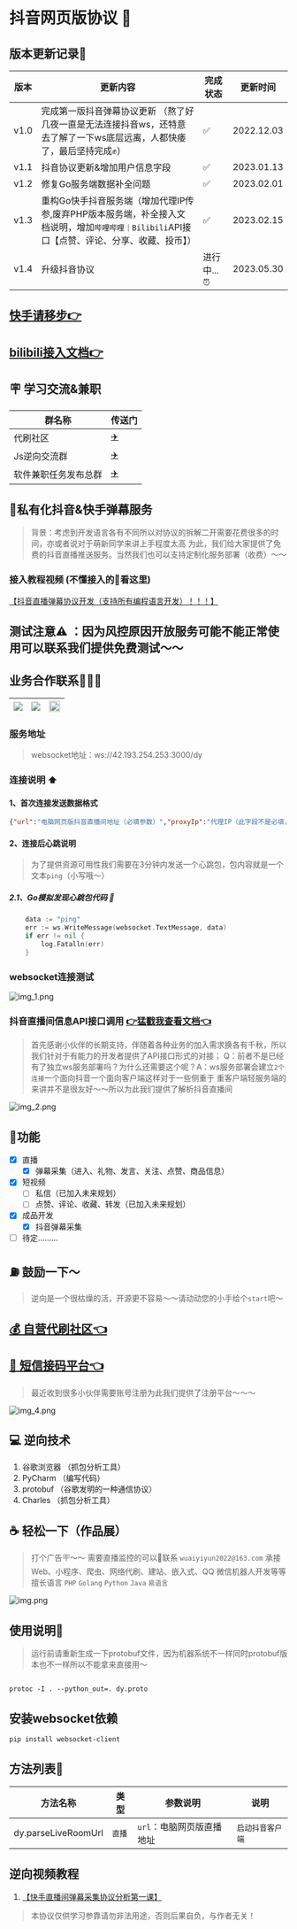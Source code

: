 # 抖音网页版协议 👋
## 版本更新记录📝
| 版本   | 更新内容                                                                             | 完成状态     | 更新时间       |
|------|---------------------------------------------------------------------------------------|----------|------------|
| v1.0 | 完成第一版抖音弹幕协议更新 （熬了好几夜一直是无法连接抖音ws，还特意去了解了一下ws底层远离，人都快痿了，最后坚持完成✊）            | ✅        | 2022.12.03 |
| v1.1 | 抖音协议更新&增加用户信息字段                                                                      | ✅        | 2023.01.13 |
| v1.2 | 修复Go服务端数据补全问题                                                                         | ✅        | 2023.02.01 |
| v1.3 | 重构Go快手抖音服务端（增加代理IP传参,废弃PHP版本服务端，补全接入文档说明，增加`哔哩哔哩｜Bilibili`API接口【点赞、评论、分享、收藏、投币】）    | ✅        | 2023.02.15 |
| v1.4 | 升级抖音协议                                                                              | 进行中... ⏰ | 2023.05.30 |

## [快手请移步👉](https://github.com/YunzhiYike/kuaishou-live)

## [bilibili接入文档👉](https://github.com/YunzhiYike/bilibili-openAPi)

## 🪧 学习交流&兼职
| 群名称    | 传送门                                       |
|--------|-------------------------------------------|
| 代刷社区| [✈️](https://t.me/+RqiGy8UPvF82Mjgx)  |
| Js逆向交流群| [✈️](https://t.me/+vXOgs2SEJW4wZjAx)      |
| 软件兼职任务发布总群| [✈️](https://t.me/+DQheyY3sEEg0OWVh)      |

## 🧪私有化抖音&快手弹幕服务
> 背景：考虑到开发语言各有不同所以对协议的拆解二开需要花费很多的时间，亦或者说对于萌新同学来讲上手程度太高
> 为此，我们给大家提供了免费的抖音直播推送服务。当然我们也可以支持定制化服务部署（收费）～～

### 接入教程视频 (不懂接入的👀看这里)
[【抖音直播弹幕协议开发（支持所有编程语言开发）！！！】]( https://www.bilibili.com/video/BV1nK411z7uh/?share_source=copy_web&vd_source=71e28910aae780b1b2052c3052b8a2e8)

## 测试注意⚠ ：因为风控原因开放服务可能不能正常使用可以️联系我们提供免费测试～～ 

## 业务合作联系🍺🍺🍺
<img src="img_5.png" >| <img src="img_6.png" > |<img src="img_7.png" width=100%>
---|---------------------------------|----

### 服务地址
> websocket地址：ws://42.193.254.253:3000/dy

### 连接说明 ⬆️
#### 1、首次连接发送数据格式
```json
{"url":"电脑网页版抖音直播间地址（必填参数）","proxyIp":"代理IP（此字段不是必填，不填则走原服务器IP）"}
```
#### 2、连接后心跳说明
>为了提供资源可用性我们需要在3分钟内发送一个心跳包，包内容就是一个文本`ping`（小写哦～）
##### 2.1、Go模拟发现心跳包代码 🌰
```go
    data := "ping"
    err := ws.WriteMessage(websocket.TextMessage, data)
    if err != nil {
        log.Fatalln(err)
    }
```

### websocket连接测试
![img_1.png](img_1.png)

### 抖音直播间信息API接口调用 [👉猛戳我查看文档👈](https://console-docs.apipost.cn/preview/bdf25a21bc341bab/3dfc2f784646d7f7?target_id=d187f738-7580-46b1-b804-013d611f6cc8)
> 首先感谢小伙伴的长期支持，伴随着各种业务的加入需求换各有千秋，所以我们针对于有能力的开发者提供了API接口形式的对接；
> Q：前者不是已经有了独立ws服务部署吗？为什么还需要这个呢？A：ws服务部署会建立`2个连接`一个面向抖音一个面向客户端这样对于一些侧重于
> 重客户端轻服务端的来讲并不是很友好～～所以为此我们提供了解析抖音直播间

![img_2.png](img_2.png)

## 🐂功能
- [X] 直播
  - [X] 弹幕采集（进入、礼物、发言、关注、点赞、商品信息）
- [X] 短视频
  - [ ] 私信（已加入未来规划）
  - [ ] 点赞、评论、收藏、转发（已加入未来规划）
- [X] 成品开发
  - [X] 抖音弹幕采集
- [ ] 待定.........

## ⛽️ 鼓励一下～
> 逆向是一个很枯燥的活，开源更不容易～～请动动您的小手给个`start`吧～

## [💰 自营代刷社区👈](http://www.kk123.ml)
## [🍭 短信接码平台👈](http://openapi.mmvp.ga)
> 最近收到很多小伙伴需要账号注册为此我们提供了注册平台～～～

![img_4.png](img_4.png)

## 💻 逆向技术
1. 谷歌浏览器 （抓包分析工具）
2. PyCharm  （编写代码）
3. protobuf （谷歌发明的一种通信协议）
4. Charles （抓包分析工具）

## ☕️ 轻松一下（作品展）
> 打个广告🪧～～ 需要直播监控的可以📮联系 `wuaiyiyun2022@163.com`
> 承接 Web、小程序、爬虫、网络代刷、建站、嵌入式、QQ 微信机器人开发等等 
> 擅长语言 `PHP` `Golang` `Python` `Java` `易语言`

![img.png](img.png)

## 使用说明📖
> 运行前请重新生成一下protobuf文件，因为机器系统不一样同时protobuf版本也不一样所以不能拿来直接用～
```shell

protoc -I . --python_out=. dy.proto

```

## 安装websocket依赖
```bash
pip install websocket-client
```

## 方法列表🚗
| 方法名称                | 类型       | 参数说明                                    | 说明        |
|---------------------|----------|-----------------------------------------|-----------|
| dy.parseLiveRoomUrl | `直播` | `url`：电脑网页版直播地址  | `启动抖音客户端` |


## 逆向视频教程
1. [【快手直播间弹幕采集协议分析第一课】](https://www.bilibili.com/video/BV1ZR4y1o7Ab/?share_source=copy_web&vd_source=71e28910aae780b1b2052c3052b8a2e8) 

> 本协议仅供学习参靠请勿非法用途，否则后果自负，与作者无关！

